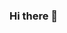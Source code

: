 ### Hi there 👋

<!--
**markydoug/markydoug** is a ✨ _special_ ✨ repository because its `README.md` (this file) appears on your GitHub profile.

Here are some ideas to get you started:

- 🔭 I’m currently working on ...
- 🌱 I’m currently learning how to be the best data scientist **ever**
- 👯 I’m looking to collaborate on ...
- 🤔 I’m looking for help with ...
- 💬 Ask me about my dog, Kiwi. ![This is an image](https://www.instagram.com/p/CfUDEIBr0x9/)
- 📫 How to reach me: ...
- 😄 Pronouns: ...
- ⚡ Fun fact: ...
-->
